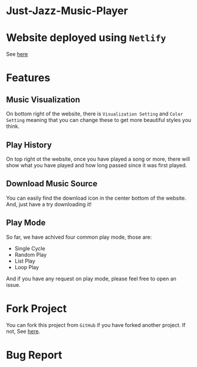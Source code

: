 # Just-Jazz-Music-Player

# Website deployed using `Netlify`

See [here]()

# Features

## Music Visualization

On  bottom right of the website, there is `Visualization Setting` and `Color Setting` meaning that you can change these to get more beautiful styles you think.

## Play History

On top right ot the website, once you have played a song or more, there will show what you have played and how long passed since it was first played.

## Download Music Source

You can easily find the download icon in the center bottom of the website. And, just have a try downloading it!

## Play Mode

So far, we have achived four common play mode, those are:

* Single Cycle
* Random Play
* List Play
* Loop Play

And if you have any request on play mode, please feel free to open an issue.

# Fork Project

You can fork this project from `GitHub` if you have forked another project. If not, See [here](https://docs.github.com/en/get-started/quickstart/fork-a-repo).

# Bug Report

